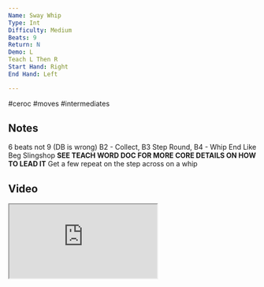 ```yaml
---
Name: Sway Whip
Type: Int
Difficulty: Medium
Beats: 9
Return: N
Demo: L
Teach L Then R
Start Hand: Right
End Hand: Left

---
```

#ceroc #moves #intermediates
## Notes
6 beats not 9 (DB is wrong)
B2 - Collect, B3 Step Round, B4 - Whip
End Like Beg Slingshop
**SEE TEACH WORD DOC FOR MORE CORE DETAILS ON HOW TO LEAD IT**
Get a few repeat on the step across on a whip

## Video
<iframe src="https://www.network.ceroc.com/Teachers/DanceMoves/CurrentLibrary/Video/16SwayWhip.mp4" />

## Top Tips

#### Style
Tension
Slotting

#### Shape & Feel
Whippy Move

#### Safety
No Hard blocks on the whip
Ladies arm

#### Timing
Stepping across the ladies on the beat (not the 1/2 beat)

### Men

### Ladies

## Safety & Technique
### Men

### Ladies

## Style & Flow


### Men

### Ladies


